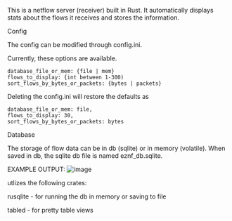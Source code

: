 This is a netflow server (receiver) built in Rust. It automatically displays stats about the flows it receives and stores the information.

Config

The config can be modified through config.ini.

Currently, these options are available.
```
database_file_or_mem: {file | mem}
flows_to_display: {int between 1-300)
sort_flows_by_bytes_or_packets: {bytes | packets}
```
Deleting the config.ini will restore the defaults as 
```
database_file_or_mem: file,
flows_to_display: 30,
sort_flows_by_bytes_or_packets: bytes
```
Database

The storage of flow data can be in db (sqlite) or in memory (volatile). When saved in db, the sqlite db file is named eznf_db.sqlite.


EXAMPLE OUTPUT:
![image](https://github.com/user-attachments/assets/e9ff00b1-2bc7-485d-8fe8-336ec1d39ed8)



utlizes the following crates:

rusqlite - for running the db in memory or saving to file

tabled - for pretty table views
